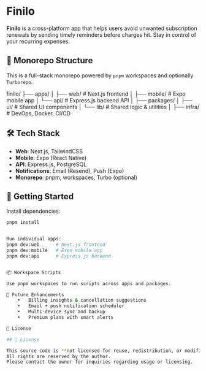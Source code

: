 # Finilo

**Finilo** is a cross-platform app that helps users avoid unwanted subscription renewals by sending timely reminders before charges hit. Stay in control of your recurring expenses.

## 🧩 Monorepo Structure

This is a full-stack monorepo powered by `pnpm` workspaces and optionally `Turborepo`.


finilo/
├── apps/
│   ├── web/       # Next.js frontend
│   ├── mobile/    # Expo mobile app
│   └── api/       # Express.js backend API
│
├── packages/
│   ├── ui/        # Shared UI components
│   └── lib/       # Shared logic & utilities
│
├── infra/         # DevOps, Docker, CI/CD


## 🛠 Tech Stack

- **Web**: Next.js, TailwindCSS  
- **Mobile**: Expo (React Native)  
- **API**: Express.js, PostgreSQL  
- **Notifications**: Email (Resend), Push (Expo)  
- **Monorepo**: pnpm, workspaces, Turbo (optional)

## 🚀 Getting Started

Install dependencies:

```bash
pnpm install


Run individual apps:
pnpm dev:web      # Next.js frontend
pnpm dev:mobile   # Expo mobile app
pnpm dev:api      # Express.js backend


📦 Workspace Scripts

Use pnpm workspaces to run scripts across apps and packages.

🧪 Future Enhancements
	•	Billing insights & cancellation suggestions
	•	Email + push notification scheduler
	•	Multi-device sync and backup
	•	Premium plans with smart alerts

📄 License

## 📄 License

This source code is **not licensed for reuse, redistribution, or modification**.  
All rights are reserved by the author.  
Please contact the owner for inquiries regarding usage or licensing.